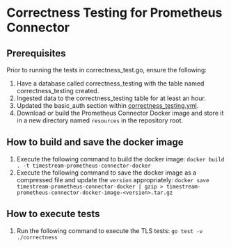 # Correctness Testing for Prometheus Connector

## Prerequisites
Prior to running the tests in correctness_test.go, ensure the following:
1. Have a database called correctness_testing with the table named correctness_testing created.
2. Ingested data to the correctness_testing table for at least an hour.
3. Updated the basic_auth section within [correctness_testing.yml](./config/correctness_testing.yml).
2. Download or build the Prometheus Connector Docker image and store it in a new directory named `resources` in the repository root.

## How to build and save the docker image
1. Execute the following command to build the docker image:
`docker build . -t timestream-prometheus-connector-docker`
2. Execute the following command to save the docker image as a compressed file and update the `version` appropriately:
`docker save timestream-prometheus-connector-docker | gzip > timestream-prometheus-connector-docker-image-<version>.tar.gz`

## How to execute tests
1. Run the following command to execute the TLS tests:
`go test -v ./correctness`
